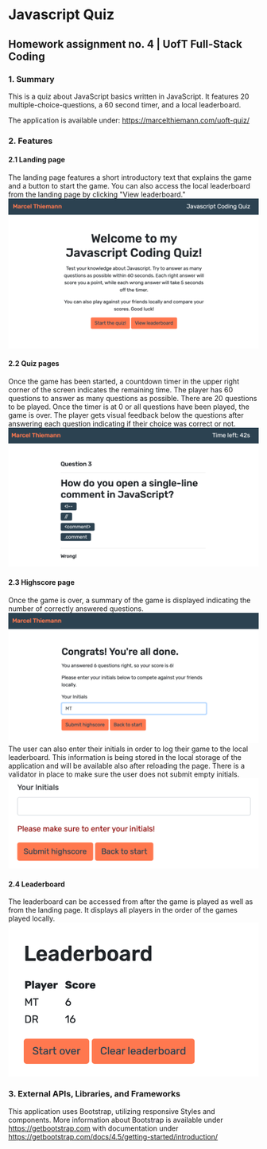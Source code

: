 # Javascript Quiz
## Homework assignment no. 4 | UofT Full-Stack Coding

### 1. Summary
This is a quiz about JavaScript basics written in JavaScript. It features 20 multiple-choice-questions, a 60 second timer, and a local leaderboard.

The application is available under: https://marcelthiemann.com/uoft-quiz/

### 2. Features
#### 2.1 Landing page
The landing page features a short introductory text that explains the game and a button to start the game. You can also access the local leaderboard from the landing page by clicking "View leaderboard."
![Screenshot of the landing page](https://github.com/cestmarcel/uoft-quiz/blob/master/assets/screenshots/start.png)

#### 2.2 Quiz pages
Once the game has been started, a countdown timer in the upper right corner of the screen indicates the remaining time. The player has 60 questions to answer as many questions as possible. There are 20 questions to be played. Once the timer is at 0 or all questions have been played, the game is over. The player gets visual feedback below the questions after answering each question indicating if their choice was correct or not.
![Screenshot of the question page](https://github.com/cestmarcel/uoft-quiz/blob/master/assets/screenshots/question.png)

#### 2.3 Highscore page
Once the game is over, a summary of the game is displayed indicating the number of correctly answered questions.
![Screenshot of the highscore page](https://github.com/cestmarcel/uoft-quiz/blob/master/assets/screenshots/highscore.png)
The user can also enter their initials in order to log their game to the local leaderboard. This information is being stored in the local storage of the application and will be available also after reloading the page. There is a validator in place to make sure the user does not submit empty initials.
![Screenshot of the validator](https://github.com/cestmarcel/uoft-quiz/blob/master/assets/screenshots/error.png)

#### 2.4 Leaderboard
The leaderboard can be accessed from after the game is played as well as from the landing page. It displays all players in the order of the games played locally.
![Screenshot of the leaderboard](https://github.com/cestmarcel/uoft-quiz/blob/master/assets/screenshots/leaderboard.png)

### 3. External APIs, Libraries, and Frameworks 
This application uses Bootstrap, utilizing responsive Styles and components. More information about Bootstrap is available under https://getbootstrap.com with documentation under https://getbootstrap.com/docs/4.5/getting-started/introduction/